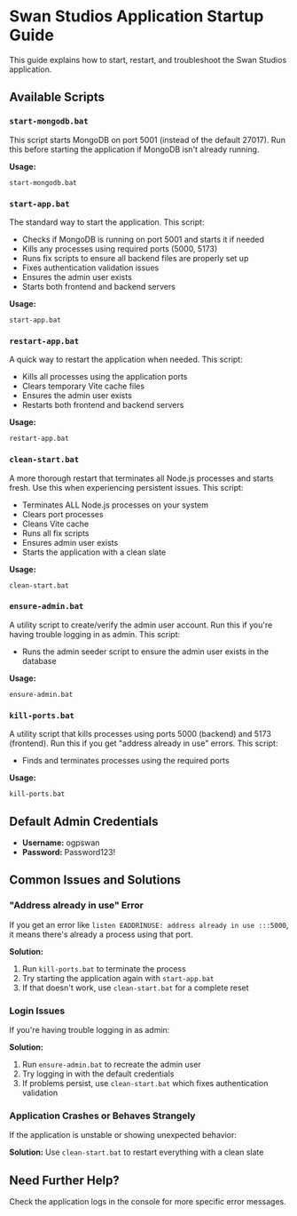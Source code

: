 # Swan Studios Application Startup Guide

This guide explains how to start, restart, and troubleshoot the Swan Studios application.

## Available Scripts

### `start-mongodb.bat`
This script starts MongoDB on port 5001 (instead of the default 27017). Run this before starting the application if MongoDB isn't already running.

**Usage:**
```
start-mongodb.bat
```

### `start-app.bat`
The standard way to start the application. This script:
- Checks if MongoDB is running on port 5001 and starts it if needed
- Kills any processes using required ports (5000, 5173)
- Runs fix scripts to ensure all backend files are properly set up
- Fixes authentication validation issues
- Ensures the admin user exists
- Starts both frontend and backend servers

**Usage:**
```
start-app.bat
```

### `restart-app.bat`
A quick way to restart the application when needed. This script:
- Kills all processes using the application ports
- Clears temporary Vite cache files
- Ensures the admin user exists
- Restarts both frontend and backend servers

**Usage:**
```
restart-app.bat
```

### `clean-start.bat`
A more thorough restart that terminates all Node.js processes and starts fresh. Use this when experiencing persistent issues. This script:
- Terminates ALL Node.js processes on your system
- Clears port processes
- Cleans Vite cache
- Runs all fix scripts
- Ensures admin user exists
- Starts the application with a clean slate

**Usage:**
```
clean-start.bat
```

### `ensure-admin.bat`
A utility script to create/verify the admin user account. Run this if you're having trouble logging in as admin. This script:
- Runs the admin seeder script to ensure the admin user exists in the database

**Usage:**
```
ensure-admin.bat
```

### `kill-ports.bat`
A utility script that kills processes using ports 5000 (backend) and 5173 (frontend). Run this if you get "address already in use" errors. This script:
- Finds and terminates processes using the required ports

**Usage:**
```
kill-ports.bat
```

## Default Admin Credentials

- **Username:** ogpswan
- **Password:** Password123!

## Common Issues and Solutions

### "Address already in use" Error
If you get an error like `listen EADDRINUSE: address already in use :::5000`, it means there's already a process using that port.

**Solution:**
1. Run `kill-ports.bat` to terminate the process
2. Try starting the application again with `start-app.bat`
3. If that doesn't work, use `clean-start.bat` for a complete reset

### Login Issues
If you're having trouble logging in as admin:

**Solution:**
1. Run `ensure-admin.bat` to recreate the admin user
2. Try logging in with the default credentials
3. If problems persist, use `clean-start.bat` which fixes authentication validation

### Application Crashes or Behaves Strangely
If the application is unstable or showing unexpected behavior:

**Solution:**
Use `clean-start.bat` to restart everything with a clean slate

## Need Further Help?
Check the application logs in the console for more specific error messages.
